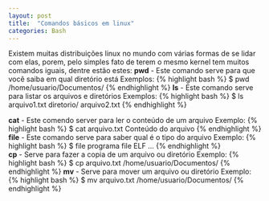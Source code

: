 ```yaml
---
layout: post
title:  "Comandos básicos em linux"
categories: Bash
---
```

Existem muitas distribuições linux no mundo com várias formas de se lidar com elas, porem, pelo simples fato de terem o mesmo kernel tem muitos comandos iguais, dentre estão estes:
**pwd** - Este comando serve para que você saiba em qual diretório está
Exemplos: 
{% highlight bash %}
$ pwd
/home/usuario/Documentos/
{% endhighlight %}
**ls** - Este comando serve para listar os arquivos e diretórios
Exemplos:
{% highlight bash %}
$ ls
arquivo1.txt
diretorio/
arquivo2.txt
{% endhighlight %}

**cat** - Este comendo server para ler o conteúdo de um arquivo
Exemplo:
{% highlight bash %}
$ cat arquivo.txt
Conteúdo do arquivo
{% endhighlight %}
**file** - Este comando serve para saber qual é o tipo do arquivo
Exemplo: 
{% highlight bash %}
$ file programa
file ELF ...
{% endhighlight %}	
**cp** - Serve para fazer a copia de um arquivo ou diretório
Exemplo:
{% highlight bash %}
$ cp arquivo.txt /home/usuario/Documentos/
{% endhighlight %}
**mv** - Serve para mover um arquivo ou diretório
Exemplo:
{% highlight bash %}
$ mv arquivo.txt /home/usuario/Documentos/
{% endhighlight %}
